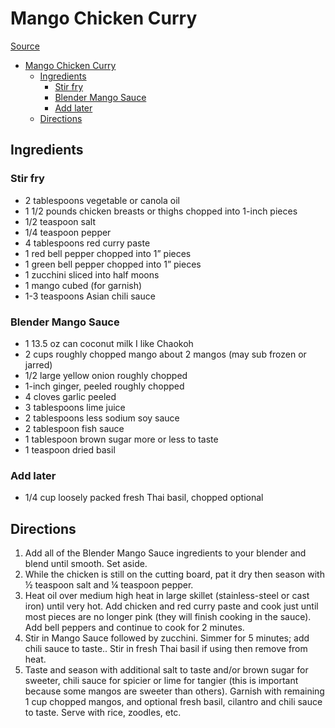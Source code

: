 # Mango Chicken Curry

[Source](https://carlsbadcravings.com/mango-chicken/#wprm-recipe-container-33672)

- [Mango Chicken Curry](#mango-chicken-curry)
  - [Ingredients](#ingredients)
    - [Stir fry](#stir-fry)
    - [Blender Mango Sauce](#blender-mango-sauce)
    - [Add later](#add-later)
  - [Directions](#directions)

## Ingredients

### Stir fry

- 2 tablespoons vegetable or canola oil
- 1 1/2 pounds chicken breasts or thighs chopped into 1-inch pieces
- 1/2 teaspoon salt
- 1/4 teaspoon pepper
- 4 tablespoons red curry paste
- 1 red bell pepper chopped into 1” pieces
- 1 green bell pepper chopped into 1” pieces
- 1 zucchini sliced into half moons
- 1 mango cubed (for garnish)
- 1-3 teaspoons Asian chili sauce

### Blender Mango Sauce

- 1 13.5 oz can coconut milk I like Chaokoh
- 2 cups roughly chopped mango about 2 mangos (may sub frozen or jarred)
- 1/2 large yellow onion roughly chopped
- 1-inch ginger, peeled roughly chopped
- 4 cloves garlic peeled
- 3 tablespoons lime juice
- 2 tablespoons less sodium soy sauce
- 2 tablespoon fish sauce
- 1 tablespoon brown sugar more or less to taste
- 1 teaspoon dried basil

### Add later

- 1/4 cup loosely packed fresh Thai basil, chopped optional

## Directions

1. Add all of the Blender Mango Sauce ingredients to your blender and blend until smooth. Set aside.
1. While the chicken is still on the cutting board, pat it dry then season with ½ teaspoon salt and ¼ teaspoon pepper.
1. Heat oil over medium high heat in large skillet (stainless-steel or cast iron) until very hot. Add chicken and red curry paste and cook just until most pieces are no longer pink (they will finish cooking in the sauce). Add bell peppers and continue to cook for 2 minutes.
1. Stir in Mango Sauce followed by zucchini. Simmer for 5 minutes; add chili sauce to taste.. Stir in fresh Thai basil if using then remove from heat.
1. Taste and season with additional salt to taste and/or brown sugar for sweeter, chili sauce for spicier or lime for tangier (this is important because some mangos are sweeter than others). Garnish with remaining 1 cup chopped mangos, and optional fresh basil, cilantro and chili sauce to taste. Serve with rice, zoodles, etc.
